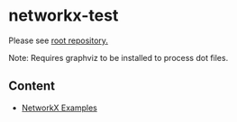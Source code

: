 # networkx-test

Please see [root repository.](https://github.com/mtanzim/algorithmsII)

Note: Requires graphviz to be installed to process dot files.

## Content

- [NetworkX Examples](./examples/main.py)
